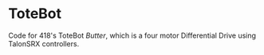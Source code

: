 # ToteBot
Code for 418's ToteBot *Butter*, which is a four motor Differential Drive using TalonSRX controllers.